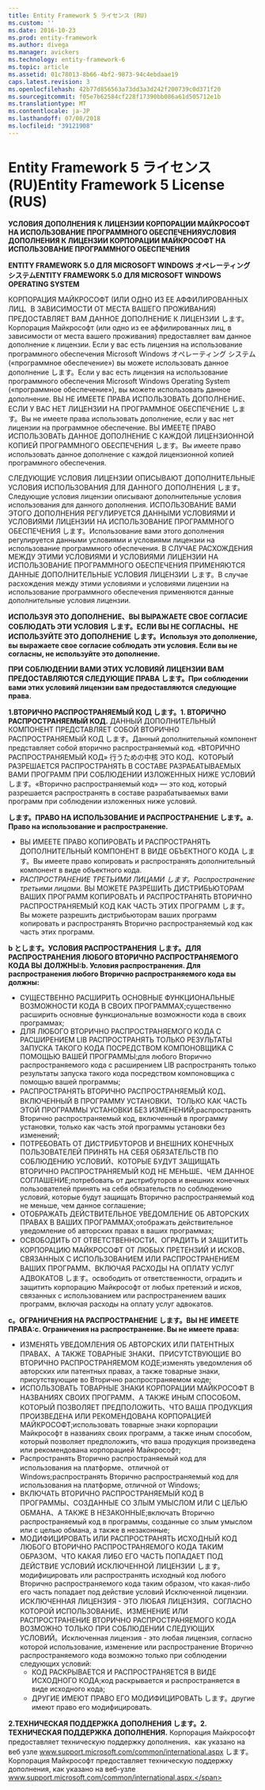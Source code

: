 ```yaml
---
title: Entity Framework 5 ライセンス (RU)
ms.custom: ''
ms.date: 2016-10-23
ms.prod: entity-framework
ms.author: divega
ms.manager: avickers
ms.technology: entity-framework-6
ms.topic: article
ms.assetid: 01c78013-8b66-4bf2-9873-94c4ebdaae19
caps.latest.revision: 3
ms.openlocfilehash: 42b77d856563a73dd3a3d242f200739c0d371f20
ms.sourcegitcommit: f05e7b62584cf228f17390bb086a61d505712e1b
ms.translationtype: MT
ms.contentlocale: ja-JP
ms.lasthandoff: 07/08/2018
ms.locfileid: "39121908"
---
```

# <a name="entity-framework-5-license-rus"></a><span data-ttu-id="3c01f-102">Entity Framework 5 ライセンス (RU)</span><span class="sxs-lookup"><span data-stu-id="3c01f-102">Entity Framework 5 License (RUS)</span></span>
<span data-ttu-id="3c01f-103">**УСЛОВИЯ ДОПОЛНЕНИЯ К ЛИЦЕНЗИИ КОРПОРАЦИИ МАЙКРОСОФТ НА ИСПОЛЬЗОВАНИЕ ПРОГРАММНОГО ОБЕСПЕЧЕНИЯ**</span><span class="sxs-lookup"><span data-stu-id="3c01f-103">**УСЛОВИЯ ДОПОЛНЕНИЯ К ЛИЦЕНЗИИ КОРПОРАЦИИ МАЙКРОСОФТ НА ИСПОЛЬЗОВАНИЕ ПРОГРАММНОГО ОБЕСПЕЧЕНИЯ**</span></span>

<span data-ttu-id="3c01f-104">**ENTITY FRAMEWORK 5.0 ДЛЯ MICROSOFT WINDOWS オペレーティング システム**</span><span class="sxs-lookup"><span data-stu-id="3c01f-104">**ENTITY FRAMEWORK 5.0 ДЛЯ MICROSOFT WINDOWS OPERATING SYSTEM**</span></span>

<span data-ttu-id="3c01f-105">КОРПОРАЦИЯ МАЙКРОСОФТ (ИЛИ ОДНО ИЗ ЕЕ АФФИЛИРОВАННЫХ ЛИЦ、В ЗАВИСИМОСТИ ОТ МЕСТА ВАШЕГО ПРОЖИВАНИЯ) ПРЕДОСТАВЛЯЕТ ВАМ ДАННОЕ ДОПОЛНЕНИЕ К ЛИЦЕНЗИИ します。</span><span class="sxs-lookup"><span data-stu-id="3c01f-105">Корпорация Майкрософт (или одно из ее аффилированных лиц, в зависимости от места вашего проживания) предоставляет вам данное дополнение к лицензии.</span></span> <span data-ttu-id="3c01f-106">Если у вас есть лицензия на использование программного обеспечения Microsoft Windows オペレーティング システム («программное обеспечение») вы можете использовать данное дополнение します。</span><span class="sxs-lookup"><span data-stu-id="3c01f-106">Если у вас есть лицензия на использование программного обеспечения Microsoft Windows Operating System («программное обеспечение»), вы можете использовать данное дополнение.</span></span> <span data-ttu-id="3c01f-107">ВЫ НЕ ИМЕЕТЕ ПРАВА ИСПОЛЬЗОВАТЬ ДОПОЛНЕНИЕ、ЕСЛИ У ВАС НЕТ ЛИЦЕНЗИИ НА ПРОГРАММНОЕ ОБЕСПЕЧЕНИЕ します。</span><span class="sxs-lookup"><span data-stu-id="3c01f-107">Вы не имеете права использовать дополнение, если у вас нет лицензии на программное обеспечение.</span></span> <span data-ttu-id="3c01f-108">ВЫ ИМЕЕТЕ ПРАВО ИСПОЛЬЗОВАТЬ ДАННОЕ ДОПОЛНЕНИЕ С КАЖДОЙ ЛИЦЕНЗИОННОЙ КОПИЕЙ ПРОГРАММНОГО ОБЕСПЕЧЕНИЯ します。</span><span class="sxs-lookup"><span data-stu-id="3c01f-108">Вы имеете право использовать данное дополнение с каждой лицензионной копией программного обеспечения.</span></span>

<span data-ttu-id="3c01f-109">СЛЕДУЮЩИЕ УСЛОВИЯ ЛИЦЕНЗИИ ОПИСЫВАЮТ ДОПОЛНИТЕЛЬНЫЕ УСЛОВИЯ ИСПОЛЬЗОВАНИЯ ДЛЯ ДАННОГО ДОПОЛНЕНИЯ します。</span><span class="sxs-lookup"><span data-stu-id="3c01f-109">Следующие условия лицензии описывают дополнительные условия использования для данного дополнения.</span></span> <span data-ttu-id="3c01f-110">ИСПОЛЬЗОВАНИЕ ВАМИ ЭТОГО ДОПОЛНЕНИЯ РЕГУЛИРУЕТСЯ ДАННЫМИ УСЛОВИЯМИ И УСЛОВИЯМИ ЛИЦЕНЗИИ НА ИСПОЛЬЗОВАНИЕ ПРОГРАММНОГО ОБЕСПЕЧЕНИЯ します。</span><span class="sxs-lookup"><span data-stu-id="3c01f-110">Использование вами этого дополнения регулируется данными условиями и условиями лицензии на использование программного обеспечения.</span></span> <span data-ttu-id="3c01f-111">В СЛУЧАЕ РАСХОЖДЕНИЯ МЕЖДУ ЭТИМИ УСЛОВИЯМИ И УСЛОВИЯМИ ЛИЦЕНЗИИ НА ИСПОЛЬЗОВАНИЕ ПРОГРАММНОГО ОБЕСПЕЧЕНИЯ ПРИМЕНЯЮТСЯ ДАННЫЕ ДОПОЛНИТЕЛЬНЫЕ УСЛОВИЯ ЛИЦЕНЗИИ します。</span><span class="sxs-lookup"><span data-stu-id="3c01f-111">В случае расхождения между этими условиями и условиями лицензии на использование программного обеспечения применяются данные дополнительные условия лицензии.</span></span>

<span data-ttu-id="3c01f-112">**ИСПОЛЬЗУЯ ЭТО ДОПОЛНЕНИЕ、ВЫ ВЫРАЖАЕТЕ СВОЕ СОГЛАСИЕ СОБЛЮДАТЬ ЭТИ УСЛОВИЯ します。ЕСЛИ ВЫ НЕ СОГЛАСНЫ、НЕ ИСПОЛЬЗУЙТЕ ЭТО ДОПОЛНЕНИЕ します。**</span><span class="sxs-lookup"><span data-stu-id="3c01f-112">**Используя это дополнение, вы выражаете свое согласие соблюдать эти условия. Если вы не согласны, не используйте это дополнение.**</span></span>

<span data-ttu-id="3c01f-113">**ПРИ СОБЛЮДЕНИИ ВАМИ ЭТИХ УСЛОВИЯЙ ЛИЦЕНЗИИ ВАМ ПРЕДОСТАВЛЯЮТСЯ СЛЕДУЮЩИЕ ПРАВА します。**</span><span class="sxs-lookup"><span data-stu-id="3c01f-113">**При соблюдении вами этих условияй лицензии вам предоставляются следующие права.**</span></span>

<span data-ttu-id="3c01f-114">**1.ВТОРИЧНО РАСПРОСТРАНЯЕМЫЙ КОД します。**</span><span class="sxs-lookup"><span data-stu-id="3c01f-114">**1. ВТОРИЧНО РАСПРОСТРАНЯЕМЫЙ КОД.**</span></span> <span data-ttu-id="3c01f-115">ДАННЫЙ ДОПОЛНИТЕЛЬНЫЙ КОМПОНЕНТ ПРЕДСТАВЛЯЕТ СОБОЙ ВТОРИЧНО РАСПРОСТРАНЯЕМЫЙ КОД します。</span><span class="sxs-lookup"><span data-stu-id="3c01f-115">Данный дополнительный компонент представляет собой вторично распространяемый код.</span></span> <span data-ttu-id="3c01f-116">«ВТОРИЧНО РАСПРОСТРАНЯЕМЫЙ КОД» 行うための中核 ЭТО КОД、КОТОРЫЙ РАЗРЕШАЕТСЯ РАСПРОСТРАНЯТЬ В СОСТАВЕ РАЗРАБАТЫВАЕМЫХ ВАМИ ПРОГРАММ ПРИ СОБЛЮДЕНИИ ИЗЛОЖЕННЫХ НИЖЕ УСЛОВИЙ します。</span><span class="sxs-lookup"><span data-stu-id="3c01f-116">«Вторично распространяемый код» ― это код, который разрешается распространять в составе разрабатываемых вами программ при соблюдении изложенных ниже условий.</span></span>

<span data-ttu-id="3c01f-117">**します。ПРАВО НА ИСПОЛЬЗОВАНИЕ И РАСПРОСТРАНЕНИЕ します。**</span><span class="sxs-lookup"><span data-stu-id="3c01f-117">**a. Право на использование и распространение.**</span></span>

-   <span data-ttu-id="3c01f-118">ВЫ ИМЕЕТЕ ПРАВО КОПИРОВАТЬ И РАСПРОСТРАНЯТЬ ДОПОЛНИТЕЛЬНЫЙ КОМПОНЕНТ В ВИДЕ ОБЪЕКТНОГО КОДА します。</span><span class="sxs-lookup"><span data-stu-id="3c01f-118">Вы имеете право копировать и распространять дополнительный компонент в виде объектного кода.</span></span>
-   <span data-ttu-id="3c01f-119">*РАСПРОСТРАНЕНИЕ ТРЕТЬИМИ ЛИЦАМИ します。*</span><span class="sxs-lookup"><span data-stu-id="3c01f-119">*Распространение третьими лицами.*</span></span> <span data-ttu-id="3c01f-120">ВЫ МОЖЕТЕ РАЗРЕШИТЬ ДИСТРИБЬЮТОРАМ ВАШИХ ПРОГРАММ КОПИРОВАТЬ И РАСПРОСТРАНЯТЬ ВТОРИЧНО РАСПРОСТРАНЯЕМЫЙ КОД КАК ЧАСТЬ ЭТИХ ПРОГРАММ します。</span><span class="sxs-lookup"><span data-stu-id="3c01f-120">Вы можете разрешить дистрибьюторам ваших программ копировать и распространять Вторично распространяемый код как часть этих программ.</span></span>

<span data-ttu-id="3c01f-121">**b とします。УСЛОВИЯ РАСПРОСТРАНЕНИЯ します。ДЛЯ РАСПРОСТРАНЕНИЯ ЛЮБОГО ВТОРИЧНО РАСПРОСТРАНЯЕМОГО КОДА ВЫ ДОЛЖНЫ:**</span><span class="sxs-lookup"><span data-stu-id="3c01f-121">**b. Условия распространения. Для распространения любого Вторично распространяемого кода вы должны:**</span></span>

-   <span data-ttu-id="3c01f-122">СУЩЕСТВЕННО РАСШИРИТЬ ОСНОВНЫЕ ФУНКЦИОНАЛЬНЫЕ ВОЗМОЖНОСТИ КОДА В СВОИХ ПРОГРАММАХ;</span><span class="sxs-lookup"><span data-stu-id="3c01f-122">существенно расширить основные функциональные возможности кода в своих программах;</span></span>
-   <span data-ttu-id="3c01f-123">ДЛЯ ЛЮБОГО ВТОРИЧНО РАСПРОСТРАНЯЕМОГО КОДА С РАСШИРЕНИЕМ LIB РАСПРОСТРАНЯТЬ ТОЛЬКО РЕЗУЛЬТАТЫ ЗАПУСКА ТАКОГО КОДА ПОСРЕДСТВОМ КОМПОНОВЩИКА С ПОМОЩЬЮ ВАШЕЙ ПРОГРАММЫ;</span><span class="sxs-lookup"><span data-stu-id="3c01f-123">для любого Вторично распространяемого кода с расширением LIB распространять только результаты запуска такого кода посредством компоновщика с помощью вашей программы;</span></span>
-   <span data-ttu-id="3c01f-124">РАСПРОСТРАНЯТЬ ВТОРИЧНО РАСПРОСТРАНЯЕМЫЙ КОД、ВКЛЮЧЕННЫЙ В ПРОГРАММУ УСТАНОВКИ、ТОЛЬКО КАК ЧАСТЬ ЭТОЙ ПРОГРАММЫ УСТАНОВКИ БЕЗ ИЗМЕНЕНИЙ;</span><span class="sxs-lookup"><span data-stu-id="3c01f-124">распространять Вторично распространяемый код, включенный в программу установки, только как часть этой программы установки без изменений;</span></span>
-   <span data-ttu-id="3c01f-125">ПОТРЕБОВАТЬ ОТ ДИСТРИБУТОРОВ И ВНЕШНИХ КОНЕЧНЫХ ПОЛЬЗОВАТЕЛЕЙ ПРИНЯТЬ НА СЕБЯ ОБЯЗАТЕЛЬСТВ ПО СОБЛЮДЕНИЮ УСЛОВИЙ、КОТОРЫЕ БУДУТ ЗАЩИЩАТЬ ВТОРИЧНО РАСПРОСТРАНЯЕМЫЙ КОД НЕ МЕНЬШЕ、ЧЕМ ДАННОЕ СОГЛАШЕНИЕ;</span><span class="sxs-lookup"><span data-stu-id="3c01f-125">потребовать от дистрибуторов и внешних конечных пользователей принять на себя обязательств по соблюдению условий, которые будут защищать Вторично распространяемый код не меньше, чем данное соглашение;</span></span>
-   <span data-ttu-id="3c01f-126">ОТОБРАЖАТЬ ДЕЙСТВИТЕЛЬНОЕ УВЕДОМЛЕНИЕ ОБ АВТОРСКИХ ПРАВАХ В ВАШИХ ПРОГРАММАХ;</span><span class="sxs-lookup"><span data-stu-id="3c01f-126">отображать действительное уведомление об авторских правах в ваших программах;</span></span>
-   <span data-ttu-id="3c01f-127">ОСВОБОДИТЬ ОТ ОТВЕТСТВЕННОСТИ、ОГРАДИТЬ И ЗАЩИТИТЬ КОРПОРАЦИЮ МАЙКРОСОФТ ОТ ЛЮБЫХ ПРЕТЕНЗИЙ И ИСКОВ、СВЯЗАННЫХ С ИСПОЛЬЗОВАНИЕМ ИЛИ РАСПРОСТРАНЕНИЕМ ВАШИХ ПРОГРАММ、ВКЛЮЧАЯ РАСХОДЫ НА ОПЛАТУ УСЛУГ АДВОКАТОВ します。</span><span class="sxs-lookup"><span data-stu-id="3c01f-127">освободить от ответственности, оградить и защитить корпорацию Майкрософт от любых претензий и исков, связанных с использованием или распространением ваших программ, включая расходы на оплату услуг адвокатов.</span></span>

<span data-ttu-id="3c01f-128">**c。ОГРАНИЧЕНИЯ НА РАСПРОСТРАНЕНИЕ します。ВЫ НЕ ИМЕЕТЕ ПРАВА:**</span><span class="sxs-lookup"><span data-stu-id="3c01f-128">**c. Ограничения на распространение. Вы не имеете права:**</span></span>

-   <span data-ttu-id="3c01f-129">ИЗМЕНЯТЬ УВЕДОМЛЕНИЯ ОБ АВТОРСКИХ ИЛИ ПАТЕНТНЫХ ПРАВАХ、А ТАКЖЕ ТОВАРНЫЕ ЗНАКИ、ПРИСУТСТВУЮЩИЕ ВО ВТОРИЧНО РАСПРОСТРАНЯЕМОМ КОДЕ;</span><span class="sxs-lookup"><span data-stu-id="3c01f-129">изменять уведомления об авторских или патентных правах, а также товарные знаки, присутствующие во Вторично распространяемом коде;</span></span>
-   <span data-ttu-id="3c01f-130">ИСПОЛЬЗОВАТЬ ТОВАРНЫЕ ЗНАКИ КОРПОРАЦИИ МАЙКРОСОФТ В НАЗВАНИЯХ СВОИХ ПРОГРАММ、А ТАКЖЕ ИНЫМ СПОСОБОМ、КОТОРЫЙ ПОЗВОЛЯЕТ ПРЕДПОЛОЖИТЬ、ЧТО ВАША ПРОДУКЦИЯ ПРОИЗВЕДЕНА ИЛИ РЕКОМЕНДОВАНА КОРПОРАЦИЕЙ МАЙКРОСОФТ;</span><span class="sxs-lookup"><span data-stu-id="3c01f-130">использовать товарные знаки корпорации Майкрософт в названиях своих программ, а также иным способом, который позволяет предположить, что ваша продукция произведена или рекомендована корпорацией Майкрософт;</span></span>
-   <span data-ttu-id="3c01f-131">Распространять Вторично распространяемый код для использования на платформе、отличной от Windows;</span><span class="sxs-lookup"><span data-stu-id="3c01f-131">распространять Вторично распространяемый код для использования на платформе, отличной от Windows;</span></span>
-   <span data-ttu-id="3c01f-132">ВКЛЮЧАТЬ ВТОРИЧНО РАСПРОСТРАНЯЕМЫЙ КОД В ПРОГРАММЫ、СОЗДАННЫЕ СО ЗЛЫМ УМЫСЛОМ ИЛИ С ЦЕЛЬЮ ОБМАНА、А ТАКЖЕ В НЕЗАКОННЫЕ;</span><span class="sxs-lookup"><span data-stu-id="3c01f-132">включать Вторично распространяемый код в программы, созданные со злым умыслом или с целью обмана, а также в незаконные;</span></span>
-   <span data-ttu-id="3c01f-133">МОДИФИЦИРОВАТЬ ИЛИ РАСПРОСТРАНЯТЬ ИСХОДНЫЙ КОД ЛЮБОГО ВТОРИЧНО РАСПРОСТРАНЯЕМОГО КОДА ТАКИМ ОБРАЗОМ、ЧТО КАКАЯ ЛИБО ЕГО ЧАСТЬ ПОПАДАЕТ ПОД ДЕЙСТВИЕ УСЛОВИЙ ИСКЛЮЧЕННОЙ ЛИЦЕНЗИИ します。</span><span class="sxs-lookup"><span data-stu-id="3c01f-133">модифицировать или распространять исходный код любого Вторично распространяемого кода таким образом, что какая-либо его часть попадает под действие условий Исключенной лицензии.</span></span> <span data-ttu-id="3c01f-134">ИСКЛЮЧЕННАЯ ЛИЦЕНЗИЯ - ЭТО ЛЮБАЯ ЛИЦЕНЗИЯ、СОГЛАСНО КОТОРОЙ ИСПОЛЬЗОВАНИЕ、ИЗМЕНЕНИЕ ИЛИ РАСПРОСТРАНЕНИЕ ВТОРИЧНО РАСПРОСТРАНЯЕМОГО КОДА ВОЗМОЖНО ТОЛЬКО ПРИ СОБЛЮДЕНИИ СЛЕДУЮЩИХ УСЛОВИЙ。</span><span class="sxs-lookup"><span data-stu-id="3c01f-134">Исключенная лицензия - это любая лицензия, согласно которой использование, изменение или распространение Вторично распространяемого кода возможно только при соблюдении следующих условий:</span></span>
    -   <span data-ttu-id="3c01f-135">КОД РАСКРЫВАЕТСЯ И РАСПРОСТРАНЯЕТСЯ В ВИДЕ ИСХОДНОГО КОДА;</span><span class="sxs-lookup"><span data-stu-id="3c01f-135">код раскрывается и распространяется в виде исходного кода;</span></span>
    -   <span data-ttu-id="3c01f-136">ДРУГИЕ ИМЕЮТ ПРАВО ЕГО МОДИФИЦИРОВАТЬ します。</span><span class="sxs-lookup"><span data-stu-id="3c01f-136">другие имеют право его модифицировать.</span></span>

<span data-ttu-id="3c01f-137">**2.ТЕХНИЧЕСКАЯ ПОДДЕРЖКА ДОПОЛНЕНИЯ します。**</span><span class="sxs-lookup"><span data-stu-id="3c01f-137">**2. ТЕХНИЧЕСКАЯ ПОДДЕРЖКА ДОПОЛНЕНИЯ.**</span></span> <span data-ttu-id="3c01f-138">Корпорация Майкрософт предоставляет техническую поддержку дополнения、как указано на веб узле www.support.microsoft.com/common/international.aspx します。</span><span class="sxs-lookup"><span data-stu-id="3c01f-138">Корпорация Майкрософт предоставляет техническую поддержку дополнения, как указано на веб-узле www.support.microsoft.com/common/international.aspx.</span></span>
